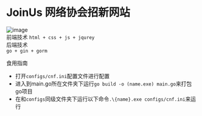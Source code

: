 # JoinUs 网络协会招新网站

![image](https://user-images.githubusercontent.com/76742505/195139027-933061c4-f5c0-432d-b624-2e4171e27eaa.png)
\
前端技术
`html + css + js + jqurey`
\
后端技术
\
`go + gin + gorm`

食用指南
- 打开`configs/cnf.ini`配置文件进行配置
- 进入到main.go所在文件夹下运行`go build -o (name.exe) main.go`来打包go项目
- 在和`configs`同级文件夹下运行以下命令`.\{name}.exe configs/cnf.ini`来运行
